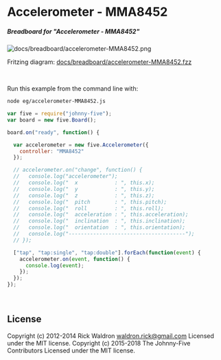 <!--remove-start-->

# Accelerometer - MMA8452

<!--remove-end-->






##### Breadboard for "Accelerometer - MMA8452"



![docs/breadboard/accelerometer-MMA8452.png](breadboard/accelerometer-MMA8452.png)<br>

Fritzing diagram: [docs/breadboard/accelerometer-MMA8452.fzz](breadboard/accelerometer-MMA8452.fzz)

&nbsp;




Run this example from the command line with:
```bash
node eg/accelerometer-MMA8452.js
```


```javascript
var five = require("johnny-five");
var board = new five.Board();

board.on("ready", function() {

  var accelerometer = new five.Accelerometer({
    controller: "MMA8452"
  });

  // accelerometer.on("change", function() {
  //   console.log("accelerometer");
  //   console.log("  x            : ", this.x);
  //   console.log("  y            : ", this.y);
  //   console.log("  z            : ", this.z);
  //   console.log("  pitch        : ", this.pitch);
  //   console.log("  roll         : ", this.roll);
  //   console.log("  acceleration : ", this.acceleration);
  //   console.log("  inclination  : ", this.inclination);
  //   console.log("  orientation  : ", this.orientation);
  //   console.log("--------------------------------------");
  // });

  ["tap", "tap:single", "tap:double"].forEach(function(event) {
    accelerometer.on(event, function() {
      console.log(event);
    });
  });
});

```








&nbsp;

<!--remove-start-->

## License
Copyright (c) 2012-2014 Rick Waldron <waldron.rick@gmail.com>
Licensed under the MIT license.
Copyright (c) 2015-2018 The Johnny-Five Contributors
Licensed under the MIT license.

<!--remove-end-->
